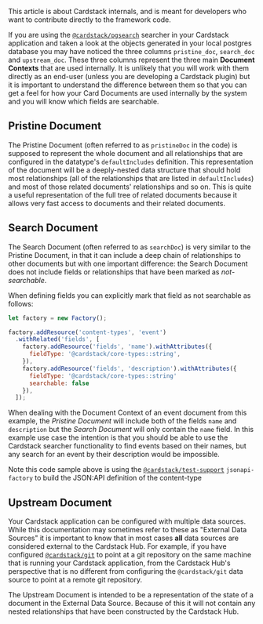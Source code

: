 This article is about Cardstack internals, and is meant for developers
who want to contribute directly to the framework code.

If you are using the
[`@cardstack/pgsearch`](https://www.npmjs.com/package/@cardstack/pgsearch)
searcher in your Cardstack application and taken a look at the objects generated
in your local postgres database you may have noticed the three columns
`pristine_doc`, `search_doc` and `upstream_doc`. These three columns represent
the three main **Document Contexts** that are used internally. It is unlikely
that you will work with them directly as an end-user (unless you are developing
a Cardstack plugin) but it is important to understand the difference between
them so that you can get a feel for how your Card Documents are used internally
by the system and you will know which fields are searchable.

## Pristine Document

The Pristine Document (often referred to as `pristineDoc` in the code) is
supposed to represent the whole document and all relationships that are
configured in the datatype's `defaultIncludes` definition. This representation
of the document will be a deeply-nested data structure that should hold most
relationships (all of the relationships that are listed in `defaultIncludes`)
and most of those related documents' relationships and so on. This is quite a
useful representation of the full tree of related documents because it allows
very fast access to documents and their related documents.

## Search Document

The Search Document (often referred to as `searchDoc`) is very similar to the
Pristine Document, in that it can include a deep chain of relationships to other
documents but with one important difference: the Search Document does not
include fields or relationships that have been marked as *not-searchable*.

When defining fields you can explicitly mark that field as not searchable as follows:

```javascript
let factory = new Factory();

factory.addResource('content-types', 'event')
  .withRelated('fields', [
    factory.addResource('fields', 'name').withAttributes({
      fieldType: '@cardstack/core-types::string',
    }),
    factory.addResource('fields', 'description').withAttributes({
      fieldType: '@cardstack/core-types::string'
      searchable: false
    }),
  ]);
```

When dealing with the Document Context of an event document from this example,
the _Pristine Document_ will include both of the fields `name` and `description`
but the _Search Document_ will only contain the `name` field. In this example
use case the intention is that you should be able to use the Cardstack searcher
functionality to find events based on their names, but any search for an event
by their description would be impossible.

Note this code sample above is using the
[`@cardstack/test-support`](https://www.npmjs.com/package/@cardstack/test-support)
`jsonapi-factory` to build the JSON:API definition of the content-type

## Upstream Document

Your Cardstack
application can be configured with multiple data sources. While this
documentation may sometimes refer to these as "External Data Sources" it is
important to know that in most cases **all** data sources are considered external
to the Cardstack Hub. For example, if you have configured [`@cardstack/git`](https://www.npmjs.com/package/@cardstack/git) to point at a git repository
on the same machine that is running your Cardstack application, from the
Cardstack Hub's perspective that is no different from configuring the
`@cardstack/git` data source to point at a remote git repository.

The Upstream Document is intended to be a representation of the state of a
document in the External Data Source. Because of this it will not contain any
nested relationships that have been constructed by the Cardstack Hub.
